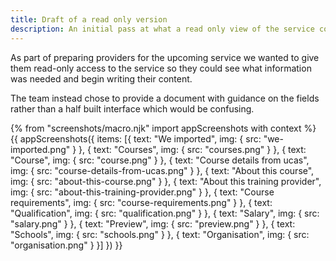 ```yaml
---
title: Draft of a read only version
description: An initial pass at what a read only view of the service could have looked like.
---
```

As part of preparing providers for the upcoming service we wanted to give them read-only access to the service so they could see what information was needed and begin writing their content.

The team instead chose to provide a document with guidance on the fields rather than a half built interface which would be confusing.

{% from "screenshots/macro.njk" import appScreenshots with context %}
{{ appScreenshots({
  items: [{
    text: "We imported",
    img: { src: "we-imported.png" }
  }, {
    text: "Courses",
    img: { src: "courses.png" }
  }, {
    text: "Course",
    img: { src: "course.png" }
  }, {
    text: "Course details from ucas",
    img: { src: "course-details-from-ucas.png" }
  }, {
    text: "About this course",
    img: { src: "about-this-course.png" }
  }, {
    text: "About this training provider",
    img: { src: "about-this-training-provider.png" }
  }, {
    text: "Course requirements",
    img: { src: "course-requirements.png" }
  }, {
    text: "Qualification",
    img: { src: "qualification.png" }
  }, {
    text: "Salary",
    img: { src: "salary.png" }
  }, {
    text: "Preview",
    img: { src: "preview.png" }
  }, {
    text: "Schools",
    img: { src: "schools.png" }
  }, {
    text: "Organisation",
    img: { src: "organisation.png" }
  }]
}) }}
